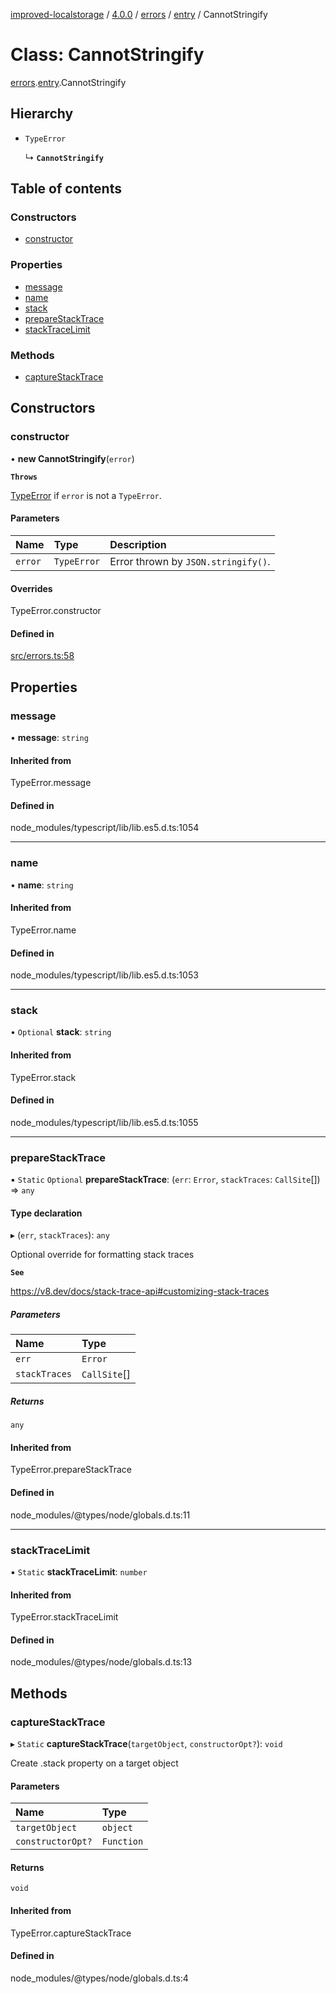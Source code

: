 [improved-localstorage](Home.md) / [4.0.0](4.0.0.md) / [errors](4.0.0-errors.md) / [entry](4.0.0-errors.entry.md) / CannotStringify

# Class: CannotStringify

[errors](4.0.0-errors.md).[entry](4.0.0-errors.entry.md).CannotStringify

## Hierarchy

- `TypeError`

  ↳ **`CannotStringify`**

## Table of contents

### Constructors

- [constructor](4.0.0-errors.entry.CannotStringify.md#constructor)

### Properties

- [message](4.0.0-errors.entry.CannotStringify.md#message)
- [name](4.0.0-errors.entry.CannotStringify.md#name)
- [stack](4.0.0-errors.entry.CannotStringify.md#stack)
- [prepareStackTrace](4.0.0-errors.entry.CannotStringify.md#preparestacktrace)
- [stackTraceLimit](4.0.0-errors.entry.CannotStringify.md#stacktracelimit)

### Methods

- [captureStackTrace](4.0.0-errors.entry.CannotStringify.md#capturestacktrace)

## Constructors

### constructor

• **new CannotStringify**(`error`)

**`Throws`**

[TypeError](https://developer.mozilla.org/fr/docs/Web/JavaScript/Reference/Global_Objects/TypeError) if `error` is not a `TypeError`.

#### Parameters

| Name | Type | Description |
| :------ | :------ | :------ |
| `error` | `TypeError` | Error thrown by `JSON.stringify()`. |

#### Overrides

TypeError.constructor

#### Defined in

[src/errors.ts:58](https://github.com/Ratibus11/improved-localstorage/blob/ecf6d2f/src/errors.ts#L58)

## Properties

### message

• **message**: `string`

#### Inherited from

TypeError.message

#### Defined in

node_modules/typescript/lib/lib.es5.d.ts:1054

___

### name

• **name**: `string`

#### Inherited from

TypeError.name

#### Defined in

node_modules/typescript/lib/lib.es5.d.ts:1053

___

### stack

• `Optional` **stack**: `string`

#### Inherited from

TypeError.stack

#### Defined in

node_modules/typescript/lib/lib.es5.d.ts:1055

___

### prepareStackTrace

▪ `Static` `Optional` **prepareStackTrace**: (`err`: `Error`, `stackTraces`: `CallSite`[]) => `any`

#### Type declaration

▸ (`err`, `stackTraces`): `any`

Optional override for formatting stack traces

**`See`**

https://v8.dev/docs/stack-trace-api#customizing-stack-traces

##### Parameters

| Name | Type |
| :------ | :------ |
| `err` | `Error` |
| `stackTraces` | `CallSite`[] |

##### Returns

`any`

#### Inherited from

TypeError.prepareStackTrace

#### Defined in

node_modules/@types/node/globals.d.ts:11

___

### stackTraceLimit

▪ `Static` **stackTraceLimit**: `number`

#### Inherited from

TypeError.stackTraceLimit

#### Defined in

node_modules/@types/node/globals.d.ts:13

## Methods

### captureStackTrace

▸ `Static` **captureStackTrace**(`targetObject`, `constructorOpt?`): `void`

Create .stack property on a target object

#### Parameters

| Name | Type |
| :------ | :------ |
| `targetObject` | `object` |
| `constructorOpt?` | `Function` |

#### Returns

`void`

#### Inherited from

TypeError.captureStackTrace

#### Defined in

node_modules/@types/node/globals.d.ts:4
